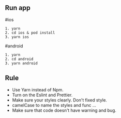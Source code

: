 ## Run app

#ios

```
1. yarn
2. cd ios & pod install
3. yarn ios
```

#android

```
1. yarn
2. cd android
3. yarn android
```

## Rule

- Use Yarn instead of Npm.
- Turn on the Eslint and Prettier.
- Make sure your styles clearly. Don't fixed style.
- camelCase to name the styles and func ...
- Make sure that code doesn't have warning and bug.
